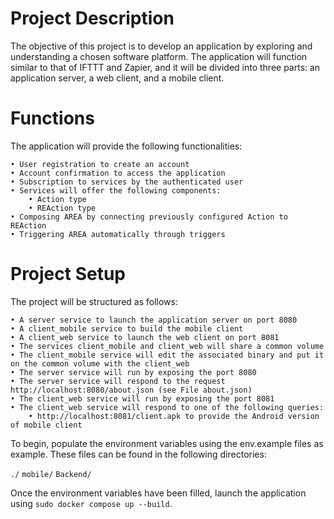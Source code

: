 # Project Description

The objective of this project is to develop an application by exploring and understanding a chosen software platform. The application will function similar to that of IFTTT and Zapier, and it will be divided into three parts: an application server, a web client, and a mobile client.

# Functions

The application will provide the following functionalities:

    • User registration to create an account
    • Account confirmation to access the application
    • Subscription to services by the authenticated user
    • Services will offer the following components:
        • Action type
        • REAction type
    • Composing AREA by connecting previously configured Action to REAction
    • Triggering AREA automatically through triggers

# Project Setup

The project will be structured as follows:

    • A server service to launch the application server on port 8080
    • A client_mobile service to build the mobile client
    • A client_web service to launch the web client on port 8081
    • The services client_mobile and client_web will share a common volume
    • The client_mobile service will edit the associated binary and put it on the common volume with the client_web
    • The server service will run by exposing the port 8080
    • The server service will respond to the request http://localhost:8080/about.json (see File about.json)
    • The client_web service will run by exposing the port 8081
    • The client_web service will respond to one of the following queries:
        • http://localhost:8081/client.apk to provide the Android version of mobile client

To begin, populate the environment variables using the env.example files as example.
These files can be found in the following directories:

`./`
`mobile/`
`Backend/`

Once the environment variables have been filled, launch the application using `sudo docker compose up --build`.
